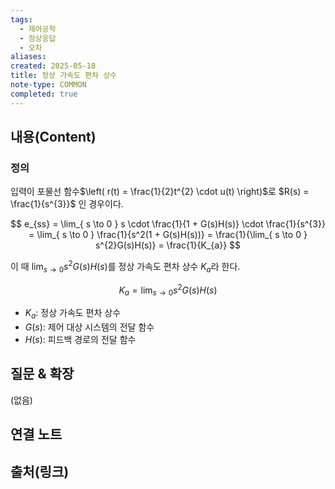 ```yaml
---
tags:
  - 제어공학
  - 정상응답
  - 오차
aliases: 
created: 2025-05-18
title: 정상 가속도 편차 상수
note-type: COMMON
completed: true
---
```


## 내용(Content)
### 정의
입력이 포물선 함수$\left( r(t) = \frac{1}{2}t^{2} \cdot u(t) \right)$로 $R(s) = \frac{1}{s^{3}}$ 인 경우이다.

$$
e_{ss} = \lim_{ s \to 0 } s \cdot \frac{1}{1 + G(s)H(s)} \cdot \frac{1}{s^{3}} = \lim_{ s \to 0 } \frac{1}{s^2(1 + G(s)H(s))} = \frac{1}{\lim_{ s \to 0 } s^{2}G(s)H(s)} = \frac{1}{K_{a}}
$$

이 때 $\lim_{ s \to 0 } s^2G(s)H(s)$를 정상 가속도 편차 상수 $K_a$라 한다.

$$
K_a = \lim_{ s \to 0 } s^2G(s)H(s)
$$
- $K_a$: 정상 가속도 편차 상수
- $G(s)$: 제어 대상 시스템의 전달 함수
- $H(s)$: 피드백 경로의 전달 함수

## 질문 & 확장

(없음)

## 연결 노트

## 출처(링크)

